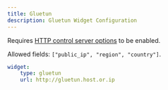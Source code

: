 ```yaml
---
title: Gluetun
description: Gluetun Widget Configuration
---
```


Requires [HTTP control server options](https://github.com/qdm12/gluetun/wiki/HTTP-control-server-options) to be enabled.

Allowed fields: `["public_ip", "region", "country"]`.

```yaml
widget:
    type: gluetun
    url: http://gluetun.host.or.ip
```
